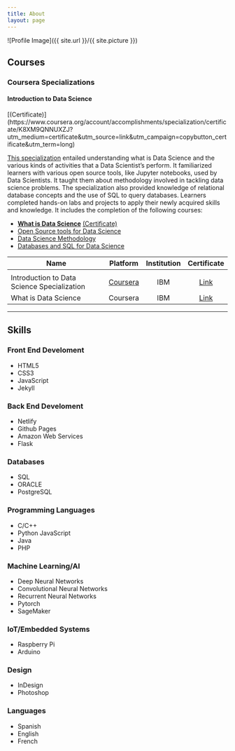 ```yaml
---
title: About
layout: page
---
```

![Profile Image]({{ site.url }}/{{ site.picture }})

<p></p>

<h2>Courses</h2>

<h3>Coursera Specializations</h3>

<h4>Introduction to Data Science</h4> [(Certificate)](https://www.coursera.org/account/accomplishments/specialization/certificate/K8XM9QNNUXZJ?utm_medium=certificate&utm_source=link&utm_campaign=copybutton_certificate&utm_term=long)

[This specialization](https://www.coursera.org/specializations/introduction-data-science) entailed understanding what is Data Science and the various kinds of activities that a Data Scientist’s perform. It familiarized learners with various open source tools, like Jupyter notebooks, used by Data Scientists. It taught them about methodology involved in tackling data science problems. The specialization also provided knowledge of relational database concepts and the use of SQL to query databases. Learners completed hands-on labs and projects to apply their newly acquired skills and knowledge. It includes the completion of the following courses:

+ [**What is Data Science**](https://www.coursera.org/learn/what-is-datascience) [(Certificate)](https://www.coursera.org/account/accomplishments/certificate/FGDLUSD779NC)
+ [Open Source tools for Data Science](https://www.coursera.org/learn/open-source-tools-for-data-science)
+ [Data Science Methodology](https://www.coursera.org/learn/data-science-methodology)
+ [Databases and SQL for Data Science](https://www.coursera.org/learn/sql-data-science)

|Name|Platform|Institution|Certificate|
|----|:------:|:---------:|:---------:|
| | | | |
|Introduction to Data Science Specialization|[Coursera](https://www.coursera.org/specializations/introduction-data-science)|IBM|[Link](https://www.coursera.org/account/accomplishments/specialization/certificate/K8XM9QNNUXZJ?utm_medium=certificate&utm_source=link&utm_campaign=copybutton_certificate&utm_term=long)|
|What is Data Science|Coursera|IBM|[Link](https://www.coursera.org/account/accomplishments/specialization/certificate/K8XM9QNNUXZJ?utm_medium=certificate&utm_source=link&utm_campaign=copybutton_certificate&utm_term=long)|



---

<h2>Skills</h2>

<h3>Front End Develoment</h3>
<ul class="skill-list">
	<li>HTML5</li>
	<li>CSS3</li>
	<li>JavaScript</li>
	<li>Jekyll</li>
</ul>

<h3>Back End Develoment</h3>
<ul class="skill-list">
	<li>Netlify</li>
	<li>Github Pages</li>
	<li>Amazon Web Services</li>
	<li>Flask</li>
</ul>

<h3>Databases</h3>
<ul class="skill-list">
	<li>SQL</li>
	<li>ORACLE</li>
	<li>PostgreSQL</li>
</ul>

<h3>Programming Languages</h3>
<ul class="skill-list">
	<li>C/C++</li>
	<li>Python JavaScript</li>
	<li>Java</li>
	<li>PHP</li>
</ul>

<h3>Machine Learning/AI</h3>
<ul class="skill-list">
	<li>Deep Neural Networks</li>
	<li>Convolutional Neural Networks</li>
	<li>Recurrent Neural Networks</li>
	<li>Pytorch</li>
	<li>SageMaker</li>
</ul>

<h3>IoT/Embedded Systems</h3>
<ul class="skill-list">
	<li>Raspberry Pi</li>
	<li>Arduino</li>
</ul>

<h3>Design</h3>
<ul class="skill-list">
	<li>InDesign</li>
	<li>Photoshop</li>
</ul>

<h3>Languages</h3>
<ul class="skill-list">
	<li>Spanish</li>
	<li>English</li>
	<li>French</li>
</ul>
